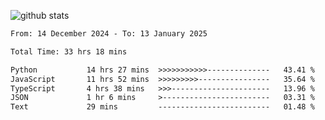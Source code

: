 
![github stats](https://github-readme-stats.vercel.app/api?username=realmahd1&show_icons=true&theme=codeSTACKr&hide_rank=true&count_private=true)

<!--START_SECTION:waka-->

```txt
From: 14 December 2024 - To: 13 January 2025

Total Time: 33 hrs 18 mins

Python           14 hrs 27 mins  >>>>>>>>>>>--------------   43.41 %
JavaScript       11 hrs 52 mins  >>>>>>>>>----------------   35.64 %
TypeScript       4 hrs 38 mins   >>>----------------------   13.96 %
JSON             1 hr 6 mins     >------------------------   03.31 %
Text             29 mins         -------------------------   01.48 %
```

<!--END_SECTION:waka-->
